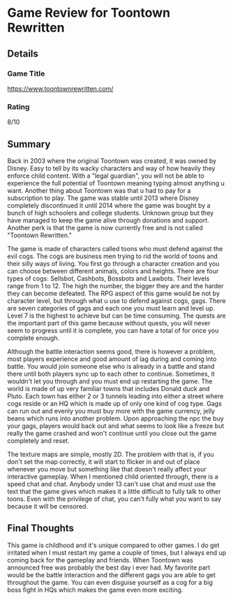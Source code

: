 # Game Review for Toontown Rewritten

## Details

### Game Title
https://www.toontownrewritten.com/

### Rating
8/10

## Summary
Back in 2003 where the original Toontown was created, it was owned by Disney. Easy to tell by its wacky characters and way of how heavily they enforce child content. With a "legal guardian", you will not be able to experience the full potential of Toontown meaning typing almost anything u want. Another thing about Toontown was that u had to pay for a subscription to play. The game was stable until 2013 where Disney completely discontinued it until 2014 where the game was bought by a bunch of high schoolers and college students. Unknown group but they have managed to keep the game alive through donations and support. Another perk is that the game is now currently free and is not called "Toontown Rewritten."

The game is made of characters called toons who must defend against the evil cogs. The cogs are business men trying to rid the world of toons and their silly ways of living. You first go through a character creation and you can choose between different animals, colors and heights. There are four types of cogs: Sellsbot, Cashbots, Bossbots and Lawbots. Their levels range from 1 to 12. The high the number, the bigger they are and the harder they can become defeated. The RPG aspect of this game would be not by character level, but through what u use to defend against cogs, gags. There are seven categories of gags and each one you must learn and level up. Level 7 is the highest to achieve but can be time consuming. The quests are the important part of this game because without quests, you will never seem to progress until it is complete, you can have a total of for once you complete enough.

Although the battle interaction seems good, there is however a problem, most players experience and good amount of lag during and coming into battle. You would join someone else who is already in a battle and stand there until both players sync up to each other to continue. Sometimes, it wouldn't let you through and you must end up restarting the game. The world is made of up very familiar towns that includes Donald duck and Pluto. Each town has either 2 or 3 tunnels leading into either a street where cogs reside or an HQ which is made up of only one kind of cog type. Gags can run out and evenly you must buy more with the game currency, jelly beans which runs into another problem. Upon approaching the npc the buy your gags, players would back out and what seems to look like a freeze but really the game crashed and won't continue until you close out the game completely and reset.

The texture maps are simple, mostly 2D. The problem with that is, if you don't set the map correctly, it will start to flicker in and out of place whenever you move but something like that doesn't really affect your interactive gameplay. When I mentioned child oriented through, there is a speed chat and chat. Anybody under 13 can't use chat and must use the text that the game gives which makes it a little difficult to fully talk to other toons. Even with the privilege of chat, you can't fully what you want to say because it will be censored. 

## Final Thoughts
This game is childhood and it's unique compared to other games. I do get irritated when I must restart my game a couple of times, but I always end up coming back for the gameplay and friends. When Toontown was announced free was probably the best day i ever had. My favorite part would be the battle interaction and the different gags you are able to get throughout the game. You can even disguise yourself as a cog for a big boss fight in HQs which makes the game even more exciting.
